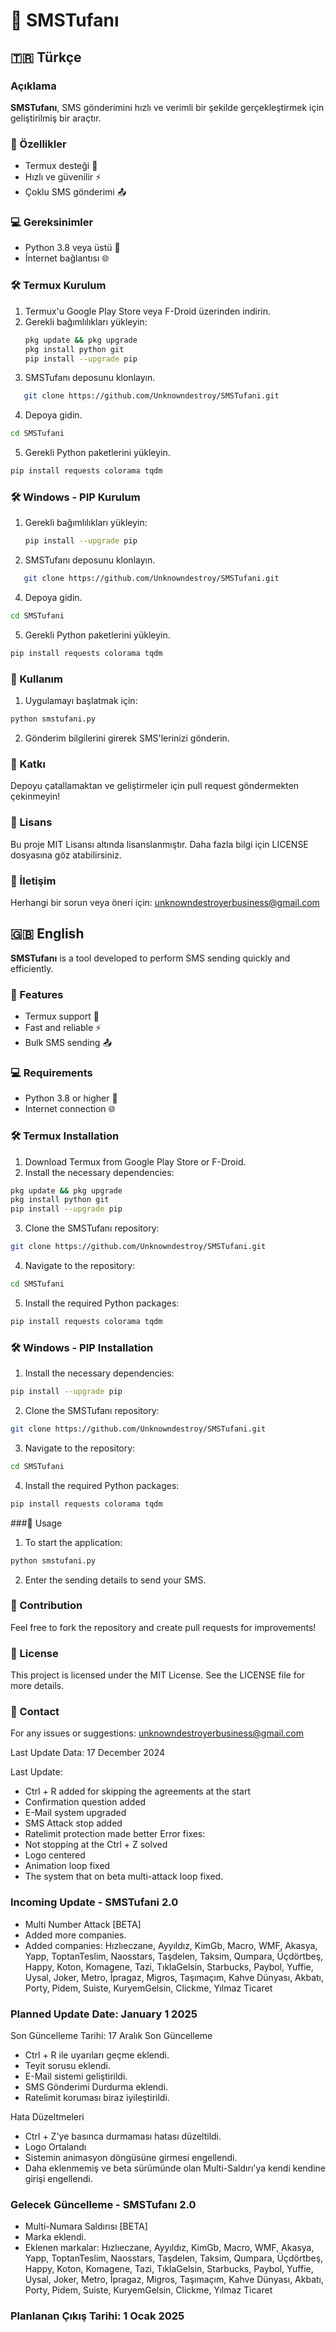 # 📱 SMSTufanı  

## 🇹🇷 Türkçe  
### Açıklama  
**SMSTufanı**, SMS gönderimini hızlı ve verimli bir şekilde gerçekleştirmek için geliştirilmiş bir araçtır.  

### 🚀 Özellikler  
- Termux desteği 🤖  
- Hızlı ve güvenilir ⚡  
- Çoklu SMS gönderimi 📤  

### 💻 Gereksinimler  
- Python 3.8 veya üstü 🐍  
- İnternet bağlantısı 🌐  

### 🛠️ Termux Kurulum  
1. Termux'u Google Play Store veya F-Droid üzerinden indirin.  
2. Gerekli bağımlılıkları yükleyin:  
   ```bash
   pkg update && pkg upgrade  
   pkg install python git  
   pip install --upgrade pip  

3. SMSTufanı deposunu klonlayın.
```bash
   git clone https://github.com/Unknowndestroy/SMSTufani.git  
```
4. Depoya gidin.
```bash
cd SMSTufani  
```
5. Gerekli Python paketlerini yükleyin.
```bash
pip install requests colorama tqdm
```

### 🛠️ Windows - PIP Kurulum  
1. Gerekli bağımlılıkları yükleyin:  
   ```bash
   pip install --upgrade pip  

3. SMSTufanı deposunu klonlayın.
```bash
   git clone https://github.com/Unknowndestroy/SMSTufani.git  
```
4. Depoya gidin.
```bash
cd SMSTufani  
```
5. Gerekli Python paketlerini yükleyin.
```bash
pip install requests colorama tqdm
```

### 🎯 Kullanım

1. Uygulamayı başlatmak için:
```bash
python smstufani.py  
```
2. Gönderim bilgilerini girerek SMS'lerinizi gönderin.

### 🤝 Katkı
Depoyu çatallamaktan ve geliştirmeler için pull request göndermekten çekinmeyin!

### 📜 Lisans
Bu proje MIT Lisansı altında lisanslanmıştır. Daha fazla bilgi için LICENSE dosyasına göz atabilirsiniz.

### 📩 İletişim
Herhangi bir sorun veya öneri için: unknowndestroyerbusiness@gmail.com

## 🇬🇧 English
**SMSTufanı** is a tool developed to perform SMS sending quickly and efficiently.

### 🚀 Features
- Termux support 🤖
- Fast and reliable ⚡
- Bulk SMS sending 📤
### 💻 Requirements
- Python 3.8 or higher 🐍
- Internet connection 🌐

### 🛠️ Termux Installation
1. Download Termux from Google Play Store or F-Droid.
2. Install the necessary dependencies:
```bash
pkg update && pkg upgrade  
pkg install python git  
pip install --upgrade pip  
```
3. Clone the SMSTufanı repository:
```bash
git clone https://github.com/Unknowndestroy/SMSTufani.git  
```
4. Navigate to the repository:
```bash
cd SMSTufani  
``` 
5. Install the required Python packages:
```bash
pip install requests colorama tqdm
```

### 🛠️ Windows - PIP Installation
1. Install the necessary dependencies:
```bash
pip install --upgrade pip  
```
2. Clone the SMSTufanı repository:
```bash
git clone https://github.com/Unknowndestroy/SMSTufani.git  
```
3. Navigate to the repository:
```bash
cd SMSTufani  
``` 
4. Install the required Python packages:
```bash
pip install requests colorama tqdm
```


###🎯 Usage
1. To start the application: 
```bash
python smstufani.py  
```
2. Enter the sending details to send your SMS.

### 🤝 Contribution
Feel free to fork the repository and create pull requests for improvements!

 ### 📜 License
This project is licensed under the MIT License. See the LICENSE file for more details.

### 📩 Contact
For any issues or suggestions: unknowndestroyerbusiness@gmail.com

Last Update Data: 17 December 2024

Last Update:
- Ctrl + R added for skipping the agreements at the start
- Confirmation question added
- E-Mail system upgraded
- SMS Attack stop added
- Ratelimit protection made better
    Error fixes:
- Not stopping at the Ctrl + Z solved
- Logo centered
- Animation loop fixed
- The system that on beta multi-attack loop fixed. 

### Incoming Update - SMSTufani 2.0
- Multi Number Attack [BETA]
- Added more companies.
 - Added companies: Hızlıeczane, Ayyıldız, KimGb, Macro, WMF, Akasya, Yapp, ToptanTeslim, Naosstars, Taşdelen, Taksim, Qumpara, Üçdörtbeş, Happy, Koton, Komagene, Tazi, TıklaGelsin, Starbucks, Paybol, Yuffie, Uysal, Joker, Metro, İpragaz, Migros, Taşımaçım, Kahve Dünyası, Akbatı, Porty, Pidem, Suiste, KuryemGelsin, Clickme, Yılmaz Ticaret
### Planned Update Date: January 1 2025

Son Güncelleme Tarihi: 17 Aralık
Son Güncelleme
- Ctrl + R ile uyarıları geçme eklendi.
- Teyit sorusu eklendi.
- E-Mail sistemi geliştirildi.
- SMS Gönderimi Durdurma eklendi. 
- Ratelimit koruması biraz iyileştirildi.



 Hata Düzeltmeleri

- Ctrl + Z'ye basınca durmaması hatası düzeltildi.
- Logo Ortalandı
- Sistemin animasyon döngüsüne girmesi engellendi.
- Daha eklenmemiş ve beta sürümünde olan Multi-Saldırı'ya kendi kendine girişi engellendi.

### Gelecek Güncelleme - SMSTufanı 2.0

- Multi-Numara Saldırısı [BETA]
- Marka eklendi.
- Eklenen markalar: Hızlıeczane, Ayyıldız, KimGb, Macro, WMF, Akasya, Yapp, ToptanTeslim, Naosstars, Taşdelen, Taksim, Qumpara, Üçdörtbeş, Happy, Koton, Komagene, Tazi, TıklaGelsin, Starbucks, Paybol, Yuffie, Uysal, Joker, Metro, İpragaz, Migros, Taşımaçım, Kahve Dünyası, Akbatı, Porty, Pidem, Suiste, KuryemGelsin, Clickme, Yılmaz Ticaret

 ### Planlanan Çıkış Tarihi: 1 Ocak 2025
